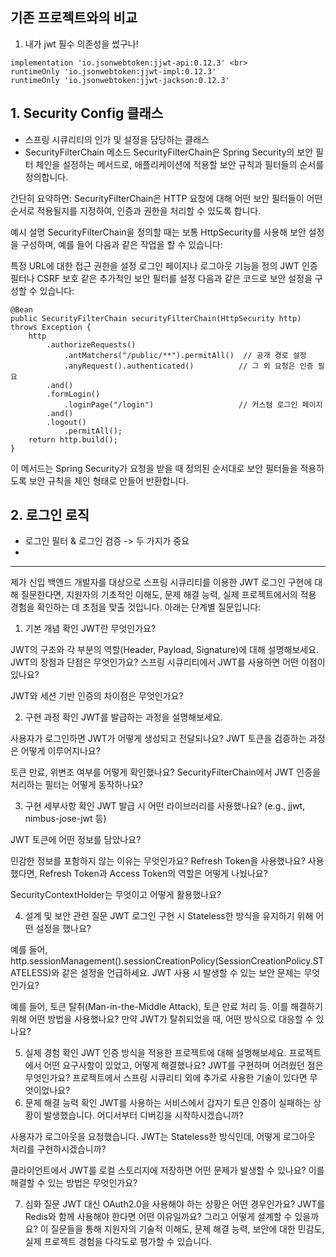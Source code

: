 ## 기존 프로젝트와의 비교
1. 내가 jwt 필수 의존성을 썼구나!
```
implementation 'io.jsonwebtoken:jjwt-api:0.12.3' <br>
runtimeOnly 'io.jsonwebtoken:jjwt-impl:0.12.3' 
runtimeOnly 'io.jsonwebtoken:jjwt-jackson:0.12.3'
```



## 1. Security Config 클래스
- 스프링 시큐리티의 인가 및 설정을 담당하는 클래스
- SecurityFilterChain 메소드
SecurityFilterChain은 Spring Security의 보안 필터 체인을 설정하는 메서드로, 애플리케이션에 적용할 보안 규칙과 필터들의 순서를 정의합니다.

간단히 요약하면:
SecurityFilterChain은 HTTP 요청에 대해 어떤 보안 필터들이 어떤 순서로 적용될지를 지정하여, 인증과 권한을 처리할 수 있도록 합니다.

예시 설명
SecurityFilterChain을 정의할 때는 보통 HttpSecurity를 사용해 보안 설정을 구성하며, 예를 들어 다음과 같은 작업을 할 수 있습니다:

특정 URL에 대한 접근 권한을 설정
로그인 페이지나 로그아웃 기능을 정의
JWT 인증 필터나 CSRF 보호 같은 추가적인 보안 필터를 설정
다음과 같은 코드로 보안 설정을 구성할 수 있습니다:
```
@Bean
public SecurityFilterChain securityFilterChain(HttpSecurity http) throws Exception {
    http
        .authorizeRequests()
            .antMatchers("/public/**").permitAll()  // 공개 경로 설정
            .anyRequest().authenticated()          // 그 외 요청은 인증 필요
        .and()
        .formLogin()
            .loginPage("/login")                   // 커스텀 로그인 페이지
        .and()
        .logout()
            .permitAll();
    return http.build();
}
```
이 메서드는 Spring Security가 요청을 받을 때 정의된 순서대로 보안 필터들을 적용하도록 보안 규칙을 체인 형태로 만들어 반환합니다.

## 2. 로그인 로직
- 로그인 필터 & 로그인 검증 -> 두 가지가 중요
- 

---
제가 신입 백엔드 개발자를 대상으로 스프링 시큐리티를 이용한 JWT 로그인 구현에 대해 질문한다면, 지원자의 기초적인 이해도, 문제 해결 능력, 실제 프로젝트에서의 적용 경험을 확인하는 데 초점을 맞출 것입니다. 아래는 단계별 질문입니다:

1. 기본 개념 확인
JWT란 무엇인가요?

JWT의 구조와 각 부분의 역할(Header, Payload, Signature)에 대해 설명해보세요.
JWT의 장점과 단점은 무엇인가요?
스프링 시큐리티에서 JWT를 사용하면 어떤 이점이 있나요?

JWT와 세션 기반 인증의 차이점은 무엇인가요?

2. 구현 과정 확인
JWT를 발급하는 과정을 설명해보세요.

사용자가 로그인하면 JWT가 어떻게 생성되고 전달되나요?
JWT 토큰을 검증하는 과정은 어떻게 이루어지나요?

토큰 만료, 위변조 여부를 어떻게 확인했나요?
SecurityFilterChain에서 JWT 인증을 처리하는 필터는 어떻게 동작하나요?

3. 구현 세부사항 확인
JWT 발급 시 어떤 라이브러리를 사용했나요? (e.g., jjwt, nimbus-jose-jwt 등)

JWT 토큰에 어떤 정보를 담았나요?

민감한 정보를 포함하지 않는 이유는 무엇인가요?
Refresh Token을 사용했나요? 사용했다면, Refresh Token과 Access Token의 역할은 어떻게 나눴나요?

SecurityContextHolder는 무엇이고 어떻게 활용했나요?

4. 설계 및 보안 관련 질문
JWT 로그인 구현 시 Stateless한 방식을 유지하기 위해 어떤 설정을 했나요?

예를 들어, http.sessionManagement().sessionCreationPolicy(SessionCreationPolicy.STATELESS)와 같은 설정을 언급하세요.
JWT 사용 시 발생할 수 있는 보안 문제는 무엇인가요?

예를 들어, 토큰 탈취(Man-in-the-Middle Attack), 토큰 만료 처리 등.
이를 해결하기 위해 어떤 방법을 사용했나요?
만약 JWT가 탈취되었을 때, 어떤 방식으로 대응할 수 있나요?

5. 실제 경험 확인
JWT 인증 방식을 적용한 프로젝트에 대해 설명해보세요.
프로젝트에서 어떤 요구사항이 있었고, 어떻게 해결했나요?
JWT를 구현하며 어려웠던 점은 무엇인가요?
프로젝트에서 스프링 시큐리티 외에 추가로 사용한 기술이 있다면 무엇이었나요?
6. 문제 해결 능력 확인
JWT를 사용하는 서비스에서 갑자기 토큰 인증이 실패하는 상황이 발생했습니다. 어디서부터 디버깅을 시작하시겠습니까?

사용자가 로그아웃을 요청했습니다. JWT는 Stateless한 방식인데, 어떻게 로그아웃 처리를 구현하시겠습니까?

클라이언트에서 JWT를 로컬 스토리지에 저장하면 어떤 문제가 발생할 수 있나요? 이를 해결할 수 있는 방법은 무엇인가요?

7. 심화 질문
JWT 대신 OAuth2.0을 사용해야 하는 상황은 어떤 경우인가요?
JWT를 Redis와 함께 사용해야 한다면 어떤 이유일까요? 그리고 어떻게 설계할 수 있을까요?
이 질문들을 통해 지원자의 기술적 이해도, 문제 해결 능력, 보안에 대한 민감도, 실제 프로젝트 경험을 다각도로 평가할 수 있습니다.
